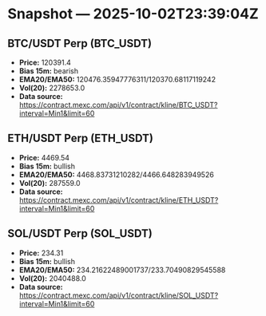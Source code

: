 # Snapshot — 2025-10-02T23:39:04Z

## BTC/USDT Perp (BTC_USDT)
- **Price:** 120391.4
- **Bias 15m:** bearish
- **EMA20/EMA50:** 120476.35947776311/120370.68117119242
- **Vol(20):** 2278653.0
- **Data source:** https://contract.mexc.com/api/v1/contract/kline/BTC_USDT?interval=Min1&limit=60

## ETH/USDT Perp (ETH_USDT)
- **Price:** 4469.54
- **Bias 15m:** bullish
- **EMA20/EMA50:** 4468.83731210282/4466.648283949526
- **Vol(20):** 287559.0
- **Data source:** https://contract.mexc.com/api/v1/contract/kline/ETH_USDT?interval=Min1&limit=60

## SOL/USDT Perp (SOL_USDT)
- **Price:** 234.31
- **Bias 15m:** bullish
- **EMA20/EMA50:** 234.21622489001737/233.70490829545588
- **Vol(20):** 2040488.0
- **Data source:** https://contract.mexc.com/api/v1/contract/kline/SOL_USDT?interval=Min1&limit=60
